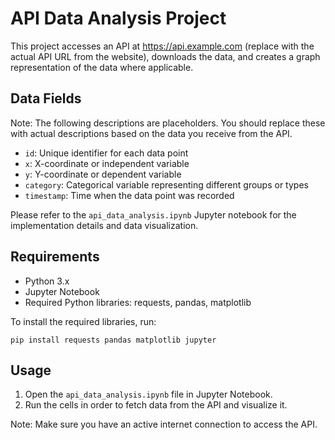 # API Data Analysis Project

This project accesses an API at https://api.example.com (replace with the actual API URL from the website), downloads the data, and creates a graph representation of the data where applicable.

## Data Fields

Note: The following descriptions are placeholders. You should replace these with actual descriptions based on the data you receive from the API.

- `id`: Unique identifier for each data point
- `x`: X-coordinate or independent variable
- `y`: Y-coordinate or dependent variable
- `category`: Categorical variable representing different groups or types
- `timestamp`: Time when the data point was recorded

Please refer to the `api_data_analysis.ipynb` Jupyter notebook for the implementation details and data visualization.

## Requirements

- Python 3.x
- Jupyter Notebook
- Required Python libraries: requests, pandas, matplotlib

To install the required libraries, run:

```
pip install requests pandas matplotlib jupyter
```

## Usage

1. Open the `api_data_analysis.ipynb` file in Jupyter Notebook.
2. Run the cells in order to fetch data from the API and visualize it.

Note: Make sure you have an active internet connection to access the API.
